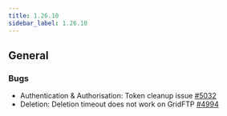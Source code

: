 ```yaml
---
title: 1.26.10
sidebar_label: 1.26.10
---
```


## General

### Bugs
- Authentication & Authorisation: Token cleanup issue [#5032](https://github.com/rucio/rucio/issues/5032)
- Deletion: Deletion timeout does not work on GridFTP [#4994](https://github.com/rucio/rucio/issues/4994)
